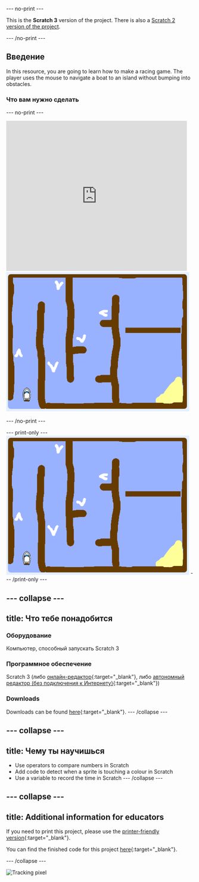 \--- no-print \---

This is the **Scratch 3** version of the project. There is also a [Scratch 2 version of the project](https://projects.raspberrypi.org/en/projects/boat-race-scratch2).

\--- /no-print \---

## Введение

In this resource, you are going to learn how to make a racing game. The player uses the mouse to navigate a boat to an island without bumping into obstacles.

### Что вам нужно сделать

\--- no-print \---

<div class="scratch-preview">
  <iframe allowtransparency="true" width="485" height="402" src="https://scratch.mit.edu/projects/embed/276662533/?autostart=false" frameborder="0" scrolling="no"></iframe>
  <img src="images/boat_race_demo.png">
</div>

\--- /no-print \---

\--- print-only \--- ![boat race demo](images/boat_race_demo.png) \--- /print-only \---

## \--- collapse \---

## title: Что тебе понадобится

### Оборудование

Компьютер, способный запускать Scratch 3

### Программное обеспечение

Scratch 3 (либо [онлайн-редактор](https://rpf.io/scratchon){:target="_blank"}, либо [автономный редактор (без подключения к Интернету)](https://rpf.io/scratchoff){:target="_blank"})

### Downloads

Downloads can be found [here](http://rpf.io/p/en/boat-race-go){:target="_blank"}. \--- /collapse \---

## \--- collapse \---

## title: Чему ты научишься

- Use operators to compare numbers in Scratch
- Add code to detect when a sprite is touching a colour in Scratch
- Use a variable to record the time in Scratch \--- /collapse \---

## \--- collapse \---

## title: Additional information for educators

If you need to print this project, please use the [printer-friendly version](https://projects.raspberrypi.org/en/projects/boat-race/print){:target="_blank"}.

You can find the finished code for this project [here](http://rpf.io/p/en/boat-race-get){:target="_blank"}.

\--- /collapse \---

![Tracking pixel](https://code.org/api/hour/begin_codeclub_boatrace.png)